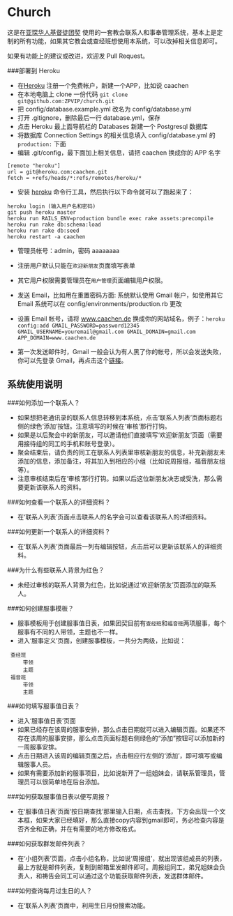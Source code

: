 Church
======

这是在[亚琛华人基督徒团契](http://www.caachen.de) 使用的一套教会联系人和事奉管理系统，基本上是定制的所有功能，如果其它教会或查经班想使用本系统，可以改掉相关信息即可。

如果有功能上的建议或改进，欢迎发 Pull Request。

###部署到 Heroku
- 在[Heroku](http://www.heroku.com) 注册一个免费帐户，新建一个APP，比如说 caachen
- 在本地电脑上 clone 一份代码 `git clone git@github.com:ZPVIP/church.git`
- 把 config/database.example.yml 改名为  config/database.yml
- 打开 .gitignore，删除最后一行 database.yml，保存
- 点击 Heroku 最上面导航栏的 Databases 新建一个 Postgresql 数据库
- 将数据库 Connection Settings 的相关信息填入 config/database.yml 的 `production:` 下面
- 编辑 .git/config，最下面加上相关信息，请把 caachen 换成你的 APP 名字
```
[remote "heroku"]
url = git@heroku.com:caachen.git
fetch = +refs/heads/*:refs/remotes/heroku/*
```
- 安装 [heroku](https://toolbelt.heroku.com/) 命令行工具，然后执行以下命令就可以了跑起来了：
```
heroku login (输入用户名和密码)
git push heroku master
heroku run RAILS_ENV=production bundle exec rake assets:precompile
heroku run rake db:schema:load
heroku run rake db:seed
heroku restart -a caachen
```
- 管理员帐号：admin，密码 aaaaaaaa
- 注册用户默认只能在`欢迎新朋友`页面填写表单
- 其它用户权限需要管理员在`用户管理`页面编辑用户权限。

- 发送 Email，比如用在重置密码方面: 系统默认使用 Gmail 帐户，如使用其它 Email 系统可以在 config/environments/production.rb 更改
- 设置 Email 帐号，请将 www.caachen.de 换成你的网站域名，例子：`heroku config:add GMAIL_PASSWORD=password12345 GMAIL_USERNAME=youremail@gmail.com GMAIL_DOMAIN=gmail.com APP_DOMAIN=www.caachen.de`
- 第一次发送邮件时，Gmail 一般会认为有人黑了你的帐号，所以会发送失败，你可以先登录 Gmail，再点击这个[链接](https://www.google.com/accounts/DisplayUnlockCaptcha)。

## 系统使用说明

###如何添加一个联系人？

- 如果想把老通讯录的联系人信息转移到本系统，点击‘联系人列表’页面标题右侧的绿色‘添加’按钮。注意填写的时候在‘审核’那行打钩。
- 如果是以后聚会中的新朋友，可以邀请他们直接填写‘欢迎新朋友’页面（需要用接待组的同工的手机和账号登录）。
- 聚会结束后，请负责的同工在联系人列表里审核新朋友的信息，补充新朋友未添加的信息，添加备注，将其加入到相应的小组（比如说周报组，福音朋友组等）。
- 注意审核结束后在‘审核’那行打钩。如果以后这位新朋友决志或受洗，那么需要更新该联系人的资料。 

###如何查看一个联系人的详细资料？
- 在‘联系人列表’页面点击联系人的名字会可以查看该联系人的详细资料。

###如何更新一个联系人的详细资料？
- 在‘联系人列表’页面最后一列有编辑按钮，点击后可以更新该联系人的详细资料。

###为什么有些联系人背景为红色？
- 未经过审核的联系人背景为红色，比如说通过‘欢迎新朋友’页面添加的联系人。

###如何创建服事模板？
- 服事模板用于创建服事值日表，如果团契目前有`查经班`和`福音班`两项服事，每个服事有不同的人带领，主题也不一样。
- 进入‘服事定义’页面，创建服事模板，一共分为两级，比如说：
```
 查经班
     带领
     主题
 福音班
     带领
     主题
```

###如何填写服事值日表？
- 进入‘服事值日表’页面
- 如果已经存在该周的服事安排，那么点击日期就可以进入编辑页面。如果还不存在该周的服事安排，那么点击页面标题右侧绿色的“添加”按钮可以添加新的一周服事安排。
- 点击日期进入该周的编辑页面之后，点击相应行左侧的‘添加’，即可填写或编辑服事人员。
- 如果有需要添加新的服事项目，比如说新开了一组姐妹会，请联系管理员，管理员可以很简单地在后台添加。 

###如何获取服事值日表以便写周报？
- 在‘服事值日表’页面‘按日期查找’那里输入日期，点击查找，下方会出现一个文本框，如果大家已经填好，那么直接copy内容到gmail即可，务必检查内容是否齐全和正确，并在有需要的地方修改格式。

###如何获取群发邮件列表？
- 在‘小组列表’页面，点击小组名称，比如说‘周报组’，就出现该组成员的列表，最上方就是邮件列表，复制到邮箱里发邮件即可。周报组同工，弟兄姐妹会负责人，和祷告会同工可以通过这个功能获取邮件列表，发送群体邮件。

###如何查询每月过生日的人？
- 在‘联系人列表’页面中，利用生日月份搜索功能。
